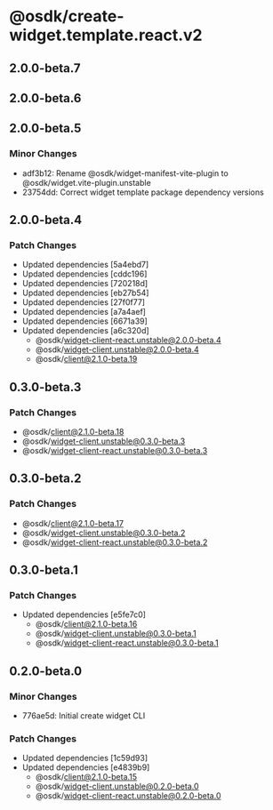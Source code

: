 # @osdk/create-widget.template.react.v2

## 2.0.0-beta.7

## 2.0.0-beta.6

## 2.0.0-beta.5

### Minor Changes

- adf3b12: Rename @osdk/widget-manifest-vite-plugin to @osdk/widget.vite-plugin.unstable
- 23754dd: Correct widget template package dependency versions

## 2.0.0-beta.4

### Patch Changes

- Updated dependencies [5a4ebd7]
- Updated dependencies [cddc196]
- Updated dependencies [720218d]
- Updated dependencies [eb27b54]
- Updated dependencies [27f0f77]
- Updated dependencies [a7a4aef]
- Updated dependencies [6671a39]
- Updated dependencies [a6c320d]
  - @osdk/widget-client-react.unstable@2.0.0-beta.4
  - @osdk/widget-client.unstable@2.0.0-beta.4
  - @osdk/client@2.1.0-beta.19

## 0.3.0-beta.3

### Patch Changes

- @osdk/client@2.1.0-beta.18
- @osdk/widget-client.unstable@0.3.0-beta.3
- @osdk/widget-client-react.unstable@0.3.0-beta.3

## 0.3.0-beta.2

### Patch Changes

- @osdk/client@2.1.0-beta.17
- @osdk/widget-client.unstable@0.3.0-beta.2
- @osdk/widget-client-react.unstable@0.3.0-beta.2

## 0.3.0-beta.1

### Patch Changes

- Updated dependencies [e5fe7c0]
  - @osdk/client@2.1.0-beta.16
  - @osdk/widget-client.unstable@0.3.0-beta.1
  - @osdk/widget-client-react.unstable@0.3.0-beta.1

## 0.2.0-beta.0

### Minor Changes

- 776ae5d: Initial create widget CLI

### Patch Changes

- Updated dependencies [1c59d93]
- Updated dependencies [e4839b9]
  - @osdk/client@2.1.0-beta.15
  - @osdk/widget-client.unstable@0.2.0-beta.0
  - @osdk/widget-client-react.unstable@0.2.0-beta.0
